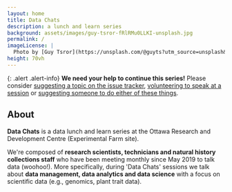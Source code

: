 ```yaml
---
layout: home
title: Data Chats
description: a lunch and learn series
background: assets/images/guy-tsror-fRlRMu0LLKI-unsplash.jpg
permalink: /
imageLicense: |
  Photo by [Guy Tsror](https://unsplash.com/@guyts?utm_source=unsplash&utm_medium=referral&utm_content=creditCopyText) on [Unsplash](https://unsplash.com/@guyts?utm_source=unsplash&utm_medium=referral&utm_content=creditCopyText)  
height: 70vh
---
```

{: .alert .alert-info}
**We need your help to continue this series!** 
Please consider [suggesting a topic on the issue tracker](https://github.com/datachats/datachats.github.io/issues), [volunteering to speak at a session](volunteer) or [suggesting someone to do either of these things](contact).

## About

**Data Chats** is a data lunch and learn series at the Ottawa Research and Development Centre (Experimental Farm site). 

We're composed of **research scientists, technicians and natural history collections staff** who have been meeting monthly since May 2019 to talk data (woohoo!). More specifically, during 'Data Chats' sessions we talk about **data management, data analytics and data science** with a focus on scientific data (e.g., genomics, plant trait data).

<!-- <div>Icons made by <a href="" title="mynamepong">mynamepong</a> from <a href="https://www.flaticon.com/" title="Flaticon">www.flaticon.com</a></div> -->